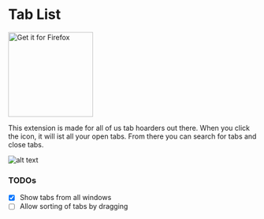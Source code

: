 # Tab List
<a href="https://addons.mozilla.org/en-US/firefox/addon/tab-list-and-manager/">
  <img src="https://ffp4g1ylyit3jdyti1hqcvtb-wpengine.netdna-ssl.com/addons/files/2015/11/get-the-addon.png" width="172px" alt="Get it for Firefox">
</a>

This extension is made for all of us tab hoarders out there. When you click the icon, it will ist all your open tabs. From there you can search for tabs and close tabs.

![alt text](https://github.com/nilshellerhoff/tab-list/raw/main/assets/Screenshot1.png "Screenshot")

### TODOs

- [x] Show tabs from all windows
- [ ] Allow sorting of tabs by dragging
